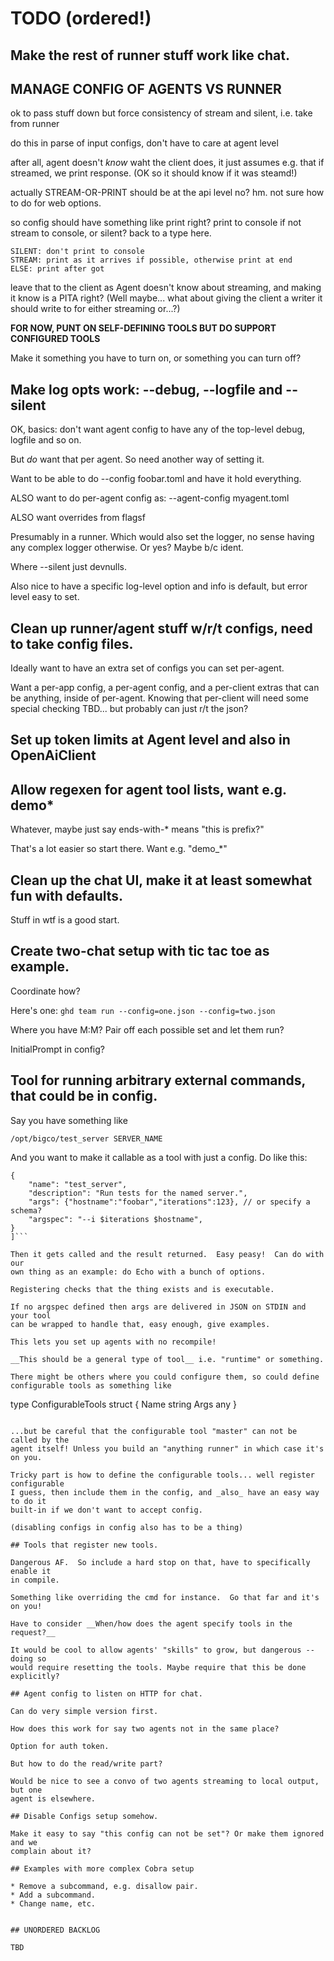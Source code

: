 # TODO (ordered!)

## Make the rest of runner stuff work like chat.

## MANAGE CONFIG OF AGENTS VS RUNNER

ok to pass stuff down but force consistency of stream and silent, i.e. take
from runner

do this in parse of input configs, don't have to care at agent level

after all, agent doesn't *know* waht the client does, it just assumes e.g.
that if streamed, we print response.  (OK so it should know if it was steamd!)

actually STREAM-OR-PRINT should be at the api level no? hm. not sure how to
do for web options.

so config should have something like print right?  print to console if not
stream to console, or silent?  back to a type here.

    SILENT: don't print to console
    STREAM: print as it arrives if possible, otherwise print at end
    ELSE: print after got

leave that to the client as Agent doesn't know about streaming, and making it
know is a PITA right?  (Well maybe... what about giving the client a writer
it should write to for either streaming or...?)

__FOR NOW, PUNT ON SELF-DEFINING TOOLS BUT DO SUPPORT CONFIGURED TOOLS__

Make it something you have to turn on, or something you can turn off?

## Make log opts work: --debug, --logfile and --silent

OK, basics: don't want agent config to have any of the top-level debug, logfile
and so on.

But *do* want that per agent.  So need another way of setting it.

Want to be able to do --config foobar.toml and have it hold everything.

ALSO want to do per-agent config as: --agent-config myagent.toml

ALSO want overrides from flagsf

Presumably in a runner.  Which would also set the logger, no sense having any
complex logger otherwise.  Or yes?  Maybe b/c ident.

Where --silent just devnulls.

Also nice to have a specific log-level option and info is default, but error
level easy to set.

## Clean up runner/agent stuff w/r/t configs, need to take config files.

Ideally want to have an extra set of configs you can set per-agent.

Want a per-app config, a per-agent config, and a per-client extras that can
be anything, inside of per-agent.  Knowing that per-client will need some
special checking TBD... but probably can just r/t the json?

## Set up token limits at Agent level and also in OpenAiClient

## Allow regexen for agent tool lists, want e.g. demo*

Whatever, maybe just say ends-with-* means "this is prefix?"

That's a lot easier so start there.  Want e.g. "demo_*"

## Clean up the chat UI, make it at least somewhat fun with defaults.

Stuff in wtf is a good start.

## Create two-chat setup with tic tac toe as example.

Coordinate how?

Here's one: `ghd team run --config=one.json --config=two.json`

Where you have M:M?  Pair off each possible set and let them run?

InitialPrompt in config?

## Tool for running arbitrary external commands, that could be in config.

Say you have something like

`/opt/bigco/test_server SERVER_NAME`

And you want to make it callable as a tool with just a config.  Do like this:

```[
{
    "name": "test_server",
    "description": "Run tests for the named server.",
    "args": {"hostname":"foobar","iterations":123}, // or specify a schema?
    "argspec": "--i $iterations $hostname",
}
]```

Then it gets called and the result returned.  Easy peasy!  Can do with our
own thing as an example: do Echo with a bunch of options.

Registering checks that the thing exists and is executable.

If no argspec defined then args are delivered in JSON on STDIN and your tool
can be wrapped to handle that, easy enough, give examples.

This lets you set up agents with no recompile!

__This should be a general type of tool__ i.e. "runtime" or something.

There might be others where you could configure them, so could define
configurable tools as something like

```
type ConfigurableTools struct {
    Name string
    Args any
}
```

...but be careful that the configurable tool "master" can not be called by the
agent itself! Unless you build an "anything runner" in which case it's on you.

Tricky part is how to define the configurable tools... well register configurable
I guess, then include them in the config, and _also_ have an easy way to do it
built-in if we don't want to accept config.

(disabling configs in config also has to be a thing)

## Tools that register new tools.

Dangerous AF.  So include a hard stop on that, have to specifically enable it
in compile.

Something like overriding the cmd for instance.  Go that far and it's on you!

Have to consider __When/how does the agent specify tools in the request?__

It would be cool to allow agents' "skills" to grow, but dangerous -- doing so
would require resetting the tools. Maybe require that this be done explicitly?

## Agent config to listen on HTTP for chat.

Can do very simple version first.

How does this work for say two agents not in the same place?

Option for auth token.

But how to do the read/write part?

Would be nice to see a convo of two agents streaming to local output, but one
agent is elsewhere.

## Disable Configs setup somehow.

Make it easy to say "this config can not be set"? Or make them ignored and we
complain about it?

## Examples with more complex Cobra setup

* Remove a subcommand, e.g. disallow pair.
* Add a subcommand.
* Change name, etc.


## UNORDERED BACKLOG

TBD

